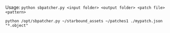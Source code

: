 Usage:   `python sbpatcher.py <input folder> <output folder> <patch file> <pattern>`

    python /opt/sbpatcher.py ~/starbound_assets ~/patches1 ./mypatch.json "*.object"

